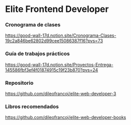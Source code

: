# Elite Frontend Developer

### Cronograma de clases

https://good-wall-17d.notion.site/Cronograma-Clases-19c2a846be62802d99cee15086387f16?pvs=73


### Guía de trabajos prácticos

https://good-wall-17d.notion.site/Proyectos-Entrega-145586fbf3ef4f01874915c19f23b870?pvs=24

### Repositorio

https://github.com/dileofrancoj/elite-web-developer-3

### Libros recomendados

https://github.com/dileofrancoj/elite-web-developer-books